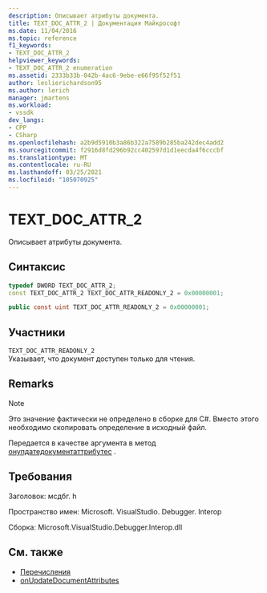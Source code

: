 ```yaml
---
description: Описывает атрибуты документа.
title: TEXT_DOC_ATTR_2 | Документация Майкрософт
ms.date: 11/04/2016
ms.topic: reference
f1_keywords:
- TEXT_DOC_ATTR_2
helpviewer_keywords:
- TEXT_DOC_ATTR_2 enumeration
ms.assetid: 2333b33b-042b-4ac6-9ebe-e66f95f52f51
author: leslierichardson95
ms.author: lerich
manager: jmartens
ms.workload:
- vssdk
dev_langs:
- CPP
- CSharp
ms.openlocfilehash: a2b9d5910b3a86b322a7589b285ba242dec4add2
ms.sourcegitcommit: f2916d8fd296b92cc402597d1d1eecda4f6cccbf
ms.translationtype: MT
ms.contentlocale: ru-RU
ms.lasthandoff: 03/25/2021
ms.locfileid: "105070925"
---
```

# <a name="text_doc_attr_2"></a>TEXT_DOC_ATTR_2
Описывает атрибуты документа.

## <a name="syntax"></a>Синтаксис

```cpp
typedef DWORD TEXT_DOC_ATTR_2;
const TEXT_DOC_ATTR_2 TEXT_DOC_ATTR_READONLY_2 = 0x00000001;
```

```csharp
public const uint TEXT_DOC_ATTR_READONLY_2 = 0x00000001;
```

## <a name="members"></a>Участники
 `TEXT_DOC_ATTR_READONLY_2`\
 Указывает, что документ доступен только для чтения.

## <a name="remarks"></a>Remarks

> [!NOTE]
> Это значение фактически не определено в сборке для C#. Вместо этого необходимо скопировать определение в исходный файл.

 Передается в качестве аргумента в метод [онупдатедокументаттрибутес](../../../extensibility/debugger/reference/idebugdocumenttextevents2-onupdatedocumentattributes.md) .

## <a name="requirements"></a>Требования
 Заголовок: мсдбг. h

 Пространство имен: Microsoft. VisualStudio. Debugger. Interop

 Сборка: Microsoft.VisualStudio.Debugger.Interop.dll

## <a name="see-also"></a>См. также
- [Перечисления](../../../extensibility/debugger/reference/enumerations-visual-studio-debugging.md)
- [onUpdateDocumentAttributes](../../../extensibility/debugger/reference/idebugdocumenttextevents2-onupdatedocumentattributes.md)
